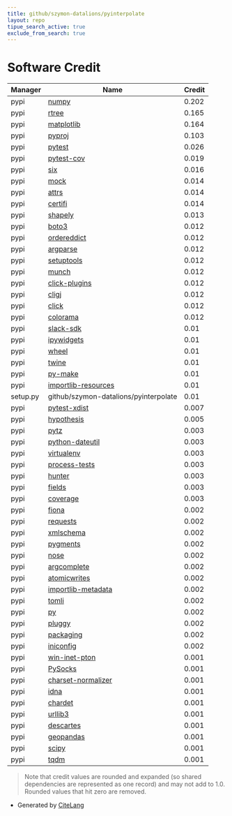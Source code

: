 ```yaml
---
title: github/szymon-datalions/pyinterpolate
layout: repo
tipue_search_active: true
exclude_from_search: true
---
```

# Software Credit

|Manager|Name|Credit|
|-------|----|------|
|pypi|[numpy](https://www.numpy.org)|0.202|
|pypi|[rtree](https://github.com/Toblerity/rtree)|0.165|
|pypi|[matplotlib](https://matplotlib.org)|0.164|
|pypi|[pyproj](https://github.com/pyproj4/pyproj)|0.103|
|pypi|[pytest](https://docs.pytest.org/en/latest/)|0.026|
|pypi|[pytest-cov](https://github.com/pytest-dev/pytest-cov)|0.019|
|pypi|[six](https://pypi.org/project/six)|0.016|
|pypi|[mock](https://pypi.org/project/mock)|0.014|
|pypi|[attrs](https://pypi.org/project/attrs)|0.014|
|pypi|[certifi](https://pypi.org/project/certifi)|0.014|
|pypi|[shapely](https://github.com/shapely/shapely)|0.013|
|pypi|[boto3](https://pypi.org/project/boto3)|0.012|
|pypi|[ordereddict](https://pypi.org/project/ordereddict)|0.012|
|pypi|[argparse](https://pypi.org/project/argparse)|0.012|
|pypi|[setuptools](https://pypi.org/project/setuptools)|0.012|
|pypi|[munch](https://pypi.org/project/munch)|0.012|
|pypi|[click-plugins](https://pypi.org/project/click-plugins)|0.012|
|pypi|[cligj](https://pypi.org/project/cligj)|0.012|
|pypi|[click](https://pypi.org/project/click)|0.012|
|pypi|[colorama](https://pypi.org/project/colorama)|0.012|
|pypi|[slack-sdk](https://github.com/slackapi/python-slack-sdk)|0.01|
|pypi|[ipywidgets](https://pypi.org/project/ipywidgets)|0.01|
|pypi|[wheel](https://pypi.org/project/wheel)|0.01|
|pypi|[twine](https://pypi.org/project/twine)|0.01|
|pypi|[py-make](https://pypi.org/project/py-make)|0.01|
|pypi|[importlib-resources](https://pypi.org/project/importlib-resources)|0.01|
|setup.py|github/szymon-datalions/pyinterpolate|0.01|
|pypi|[pytest-xdist](https://pypi.org/project/pytest-xdist)|0.007|
|pypi|[hypothesis](https://pypi.org/project/hypothesis)|0.005|
|pypi|[pytz](https://pypi.org/project/pytz)|0.003|
|pypi|[python-dateutil](https://pypi.org/project/python-dateutil)|0.003|
|pypi|[virtualenv](https://pypi.org/project/virtualenv)|0.003|
|pypi|[process-tests](https://pypi.org/project/process-tests)|0.003|
|pypi|[hunter](https://pypi.org/project/hunter)|0.003|
|pypi|[fields](https://pypi.org/project/fields)|0.003|
|pypi|[coverage](https://pypi.org/project/coverage)|0.003|
|pypi|[fiona](http://github.com/Toblerity/Fiona)|0.002|
|pypi|[requests](https://requests.readthedocs.io)|0.002|
|pypi|[xmlschema](https://pypi.org/project/xmlschema)|0.002|
|pypi|[pygments](https://pypi.org/project/pygments)|0.002|
|pypi|[nose](https://pypi.org/project/nose)|0.002|
|pypi|[argcomplete](https://pypi.org/project/argcomplete)|0.002|
|pypi|[atomicwrites](https://pypi.org/project/atomicwrites)|0.002|
|pypi|[importlib-metadata](https://pypi.org/project/importlib-metadata)|0.002|
|pypi|[tomli](https://pypi.org/project/tomli)|0.002|
|pypi|[py](https://pypi.org/project/py)|0.002|
|pypi|[pluggy](https://pypi.org/project/pluggy)|0.002|
|pypi|[packaging](https://pypi.org/project/packaging)|0.002|
|pypi|[iniconfig](https://pypi.org/project/iniconfig)|0.002|
|pypi|[win-inet-pton](https://pypi.org/project/win-inet-pton)|0.001|
|pypi|[PySocks](https://pypi.org/project/PySocks)|0.001|
|pypi|[charset-normalizer](https://pypi.org/project/charset-normalizer)|0.001|
|pypi|[idna](https://pypi.org/project/idna)|0.001|
|pypi|[chardet](https://pypi.org/project/chardet)|0.001|
|pypi|[urllib3](https://pypi.org/project/urllib3)|0.001|
|pypi|[descartes](http://bitbucket.org/sgillies/descartes/)|0.001|
|pypi|[geopandas](http://geopandas.org)|0.001|
|pypi|[scipy](https://www.scipy.org)|0.001|
|pypi|[tqdm](https://tqdm.github.io)|0.001|


> Note that credit values are rounded and expanded (so shared dependencies are represented as one record) and may not add to 1.0. Rounded values that hit zero are removed.


- Generated by [CiteLang](https://github.com/vsoch/citelang)
